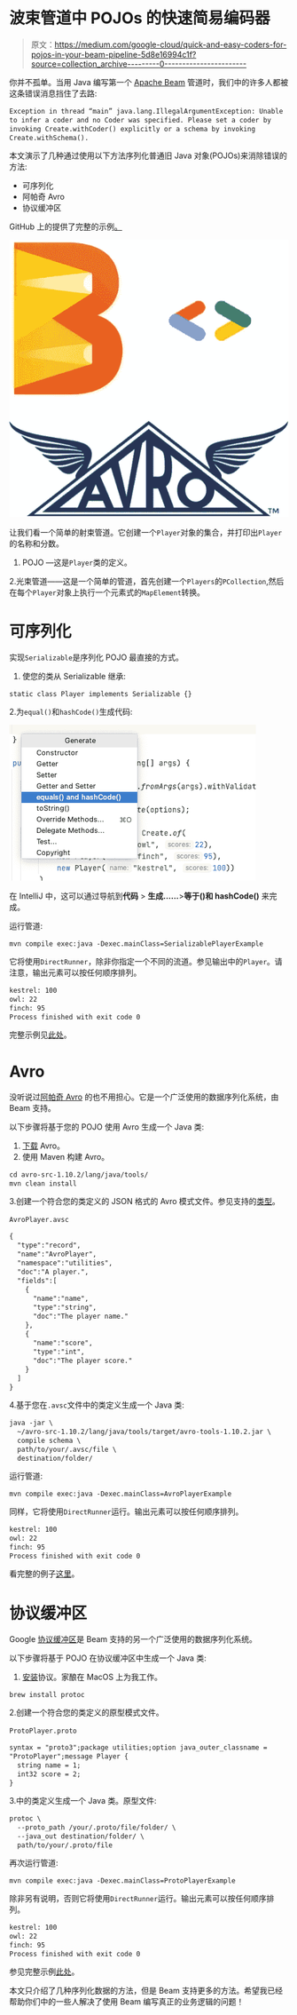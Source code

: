 # 波束管道中 POJOs 的快速简易编码器

> 原文：<https://medium.com/google-cloud/quick-and-easy-coders-for-pojos-in-your-beam-pipeline-5d8e16994c1f?source=collection_archive---------0----------------------->

你并不孤单。当用 Java 编写第一个 [Apache Beam](https://beam.apache.org/) 管道时，我们中的许多人都被这条错误消息挡住了去路:

```
Exception in thread “main” java.lang.IllegalArgumentException: Unable to infer a coder and no Coder was specified. Please set a coder by invoking Create.withCoder() explicitly or a schema by invoking Create.withSchema().
```

本文演示了几种通过使用以下方法序列化普通旧 Java 对象(POJOs)来消除错误的方法:

*   可序列化
*   阿帕奇 Avro
*   协议缓冲区

GitHub 上的提供了完整的示例[。](https://github.com/anguillanneuf/beam-medium/tree/main/coders-beam)

![](img/275ef87d976f5f1eb8a53103662bcac3.png)

让我们看一个简单的射束管道。它创建一个`Player`对象的集合，并打印出`Player`的名称和分数。

1.  POJO —这是`Player`类的定义。

2.光束管道——这是一个简单的管道，首先创建一个`Players`的`PCollection`,然后在每个`Player`对象上执行一个元素式的`MapElement`转换。

# 可序列化

实现`Serializable`是序列化 POJO 最直接的方式。

1.  使您的类从 Serializable 继承:

```
static class Player implements Serializable {}
```

2.为`equal()`和`hashCode()`生成代码:

![](img/2f4c88af4b9525bdeaa5a091d8516ec4.png)

在 IntelliJ 中，这可以通过导航到**代码** > **生成……**>**等于()和 hashCode()** 来完成。

运行管道:

```
mvn compile exec:java -Dexec.mainClass=SerializablePlayerExample
```

它将使用`DirectRunner`，除非你指定一个不同的流道。参见输出中的`Player`。请注意，输出元素可以按任何顺序排列。

```
kestrel: 100
owl: 22
finch: 95
Process finished with exit code 0
```

完整示例见[此处](https://github.com/anguillanneuf/beam-medium/blob/main/coders-beam/src/main/java/SerializablePlayerExample.java)。

# Avro

没听说过[阿帕奇 Avro](https://avro.apache.org/) 的也不用担心。它是一个广泛使用的数据序列化系统，由 Beam 支持。

以下步骤将基于您的 POJO 使用 Avro 生成一个 Java 类:

1.  [下载](https://avro.apache.org/releases.html#Download) Avro。
2.  使用 Maven 构建 Avro。

```
cd avro-src-1.10.2/lang/java/tools/
mvn clean install
```

3.创建一个符合您的类定义的 JSON 格式的 Avro 模式文件。参见支持的[类型](https://avro.apache.org/docs/1.10.2/spec.html#schema_primitive)。

`AvroPlayer.avsc`

```
{
  "type":"record",
  "name":"AvroPlayer",
  "namespace":"utilities",
  "doc":"A player.",
  "fields":[
    {
      "name":"name",
      "type":"string",
      "doc":"The player name."
    },
    {
      "name":"score",
      "type":"int",
      "doc":"The player score."
    }
  ]
}
```

4.基于您在`.avsc`文件中的类定义生成一个 Java 类:

```
java -jar \
  ~/avro-src-1.10.2/lang/java/tools/target/avro-tools-1.10.2.jar \
  compile schema \
  path/to/your/.avsc/file \
  destination/folder/
```

运行管道:

```
mvn compile exec:java -Dexec.mainClass=AvroPlayerExample
```

同样，它将使用`DirectRunner`运行。输出元素可以按任何顺序排列。

```
kestrel: 100
owl: 22
finch: 95
Process finished with exit code 0
```

看完整的例子[这里](https://github.com/anguillanneuf/beam-medium/blob/main/coders-beam/src/main/java/AvroPlayerExample.java)。

# 协议缓冲区

Google [协议缓冲区](https://developers.google.com/protocol-buffers)是 Beam 支持的另一个广泛使用的数据序列化系统。

以下步骤将基于 POJO 在协议缓冲区中生成一个 Java 类:

1.  [安装](https://developers.google.com/protocol-buffers/docs/downloads)协议。家酿在 MacOS 上为我工作。

```
brew install protoc
```

2.创建一个符合您的类定义的原型模式文件。

`ProtoPlayer.proto`

```
syntax = "proto3";package utilities;option java_outer_classname = "ProtoPlayer";message Player {
  string name = 1;
  int32 score = 2;
}
```

3.中的类定义生成一个 Java 类。原型文件:

```
protoc \
  --proto_path /your/.proto/file/folder/ \
  --java_out destination/folder/ \
  path/to/your/.proto/file
```

再次运行管道:

```
mvn compile exec:java -Dexec.mainClass=ProtoPlayerExample
```

除非另有说明，否则它将使用`DirectRunner`运行。输出元素可以按任何顺序排列。

```
kestrel: 100
owl: 22
finch: 95
Process finished with exit code 0
```

参见完整示例[此处](https://github.com/anguillanneuf/beam-medium/blob/main/coders-beam/src/main/java/ProtoPlayerExample.java)。

本文只介绍了几种序列化数据的方法，但是 Beam 支持更多的方法。希望我已经帮助你们中的一些人解决了使用 Beam 编写真正的业务逻辑的问题！